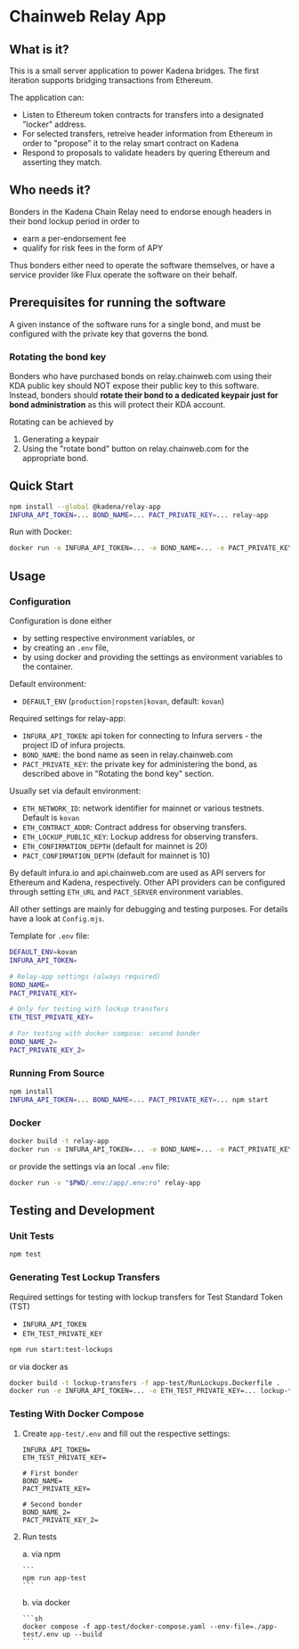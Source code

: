 # Chainweb Relay App

## What is it?

This is a small server application to power Kadena bridges. The first iteration
supports bridging transactions from Ethereum.

The application can:
- Listen to Ethereum token contracts for transfers into a designated "locker" address.
- For selected transfers, retreive header information from Ethereum in order to "propose" it to the relay smart contract on Kadena
- Respond to proposals to validate headers by quering Ethereum and asserting they match.

## Who needs it?

Bonders in the Kadena Chain Relay need to endorse enough headers in their bond lockup period in order to
- earn a per-endorsement fee
- qualify for risk fees in the form of APY

Thus bonders either need to operate the software themselves, or have a service provider like Flux operate the software on their behalf.

## Prerequisites for running the software

A given instance of the software runs for a single bond, and must be configured with the private key that governs the bond.

### Rotating the bond key

Bonders who have purchased bonds on relay.chainweb.com using their KDA public key should NOT expose their public key to this software.
Instead, bonders should **rotate their bond to a dedicated keypair just for bond administration** as this will protect their KDA account.

Rotating can be achieved by
1. Generating a keypair
2. Using the "rotate bond" button on relay.chainweb.com for the appropriate bond.

## Quick Start

```sh
npm install --global @kadena/relay-app
INFURA_API_TOKEN=... BOND_NAME=... PACT_PRIVATE_KEY=... relay-app
```

Run with Docker:

```sh
docker run -e INFURA_API_TOKEN=... -e BOND_NAME=... -e PACT_PRIVATE_KEY=... kadena/relay-app
```

## Usage

### Configuration

Configuration is done either

*   by setting respective environment variables, or
*   by creating an `.env` file,
*   by using docker and providing the settings as environment variables to
    the container.

Default environment:

*   `DEFAULT_ENV` (`production|ropsten|kovan`, default: `kovan`)

Required settings for relay-app:

*   `INFURA_API_TOKEN`: api token for connecting to Infura servers - the project ID of infura projects.
*   `BOND_NAME`: the bond name as seen in relay.chainweb.com
*   `PACT_PRIVATE_KEY`: the private key for administering the bond, as described above in "Rotating the bond key" section.

Usually set via default environment:

*   `ETH_NETWORK_ID`: network identifier for mainnet or various testnets. Default is `kovan`
*   `ETH_CONTRACT_ADDR`: Contract address for observing transfers.
*   `ETH_LOCKUP_PUBLIC_KEY`: Lockup address for observing transfers.
*   `ETH_CONFIRMATION_DEPTH` (default for mainnet is 20)
*   `PACT_CONFIRMATION_DEPTH` (default for mainnet is 10)

By default infura.io and api.chainweb.com are used as API servers for Ethereum
and Kadena, respectively. Other API providers can be configured through setting
`ETH_URL` and `PACT_SERVER` environment variables.

All other settings are mainly for debugging and testing purposes. For details
have a look at `Config.mjs`.

Template for `.env` file:

```sh
DEFAULT_ENV=kovan
INFURA_API_TOKEN=

# Relay-app settings (always required)
BOND_NAME=
PACT_PRIVATE_KEY=

# Only for testing with lockup transfers
ETH_TEST_PRIVATE_KEY=

# For testing with docker compose: second bonder
BOND_NAME_2=
PACT_PRIVATE_KEY_2=
```

### Running From Source

```sh
npm install
INFURA_API_TOKEN=... BOND_NAME=... PACT_PRIVATE_KEY=... npm start
```

### Docker

```sh
docker build -t relay-app
docker run -e INFURA_API_TOKEN=... -e BOND_NAME=... -e PACT_PRIVATE_KEY=... relay-app
```

or provide the settings via an local `.env` file:

```sh
docker run -v "$PWD/.env:/app/.env:ro" relay-app
```

## Testing and Development

### Unit Tests

```sh
npm test
```

### Generating Test Lockup Transfers

Required settings for testing with lockup transfers for Test Standard Token (TST)

*   `INFURA_API_TOKEN`
*   `ETH_TEST_PRIVATE_KEY`

```sh
npm run start:test-lockups
```

or via docker as

```sh
docker build -t lockup-transfers -f app-test/RunLockups.Dockerfile .
docker run -e INFURA_API_TOKEN=... -e ETH_TEST_PRIVATE_KEY=... lockup-transfers
```

### Testing With Docker Compose

1.  Create `app-test/.env` and fill out the respective settings:

    ```
    INFURA_API_TOKEN=
    ETH_TEST_PRIVATE_KEY=

    # First bonder
    BOND_NAME=
    PACT_PRIVATE_KEY=

    # Second bonder
    BOND_NAME_2=
    PACT_PRIVATE_KEY_2=
    ```

2.  Run tests

    a.  via npm

        ```
        npm run app-test
        ```

    b.  via docker

        ```sh
        docker compose -f app-test/docker-compose.yaml --env-file=./app-test/.env up --build
        ```
